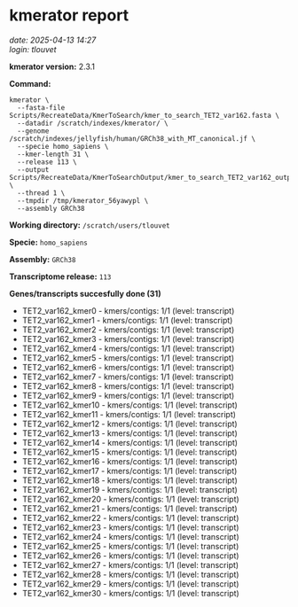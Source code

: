 # kmerator report
*date: 2025-04-13 14:27*  
*login: tlouvet*

**kmerator version:** 2.3.1

**Command:**

```
kmerator \
  --fasta-file Scripts/RecreateData/KmerToSearch/kmer_to_search_TET2_var162.fasta \
  --datadir /scratch/indexes/kmerator/ \
  --genome /scratch/indexes/jellyfish/human/GRCh38_with_MT_canonical.jf \
  --specie homo_sapiens \
  --kmer-length 31 \
  --release 113 \
  --output Scripts/RecreateData/KmerToSearchOutput/kmer_to_search_TET2_var162_output \
  --thread 1 \
  --tmpdir /tmp/kmerator_56yawypl \
  --assembly GRCh38
```

**Working directory:** `/scratch/users/tlouvet`

**Specie:** `homo_sapiens`

**Assembly:** `GRCh38`

**Transcriptome release:** `113`

**Genes/transcripts succesfully done (31)**

- TET2_var162_kmer0 - kmers/contigs: 1/1 (level: transcript)
- TET2_var162_kmer1 - kmers/contigs: 1/1 (level: transcript)
- TET2_var162_kmer2 - kmers/contigs: 1/1 (level: transcript)
- TET2_var162_kmer3 - kmers/contigs: 1/1 (level: transcript)
- TET2_var162_kmer4 - kmers/contigs: 1/1 (level: transcript)
- TET2_var162_kmer5 - kmers/contigs: 1/1 (level: transcript)
- TET2_var162_kmer6 - kmers/contigs: 1/1 (level: transcript)
- TET2_var162_kmer7 - kmers/contigs: 1/1 (level: transcript)
- TET2_var162_kmer8 - kmers/contigs: 1/1 (level: transcript)
- TET2_var162_kmer9 - kmers/contigs: 1/1 (level: transcript)
- TET2_var162_kmer10 - kmers/contigs: 1/1 (level: transcript)
- TET2_var162_kmer11 - kmers/contigs: 1/1 (level: transcript)
- TET2_var162_kmer12 - kmers/contigs: 1/1 (level: transcript)
- TET2_var162_kmer13 - kmers/contigs: 1/1 (level: transcript)
- TET2_var162_kmer14 - kmers/contigs: 1/1 (level: transcript)
- TET2_var162_kmer15 - kmers/contigs: 1/1 (level: transcript)
- TET2_var162_kmer16 - kmers/contigs: 1/1 (level: transcript)
- TET2_var162_kmer17 - kmers/contigs: 1/1 (level: transcript)
- TET2_var162_kmer18 - kmers/contigs: 1/1 (level: transcript)
- TET2_var162_kmer19 - kmers/contigs: 1/1 (level: transcript)
- TET2_var162_kmer20 - kmers/contigs: 1/1 (level: transcript)
- TET2_var162_kmer21 - kmers/contigs: 1/1 (level: transcript)
- TET2_var162_kmer22 - kmers/contigs: 1/1 (level: transcript)
- TET2_var162_kmer23 - kmers/contigs: 1/1 (level: transcript)
- TET2_var162_kmer24 - kmers/contigs: 1/1 (level: transcript)
- TET2_var162_kmer25 - kmers/contigs: 1/1 (level: transcript)
- TET2_var162_kmer26 - kmers/contigs: 1/1 (level: transcript)
- TET2_var162_kmer27 - kmers/contigs: 1/1 (level: transcript)
- TET2_var162_kmer28 - kmers/contigs: 1/1 (level: transcript)
- TET2_var162_kmer29 - kmers/contigs: 1/1 (level: transcript)
- TET2_var162_kmer30 - kmers/contigs: 1/1 (level: transcript)
